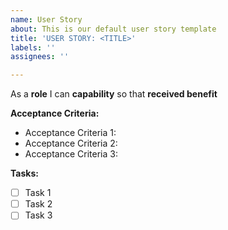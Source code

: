 ```yaml
---
name: User Story
about: This is our default user story template
title: 'USER STORY: <TITLE>'
labels: ''
assignees: ''

---
```


As a **role** I can **capability** so that **received benefit**

**Acceptance Criteria:**
* Acceptance Criteria 1:
* Acceptance Criteria 2:
* Acceptance Criteria 3:

**Tasks:**
- [ ] Task 1
- [ ] Task 2
- [ ] Task 3
